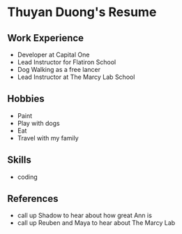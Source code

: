 # Thuyan Duong's Resume

## Work Experience

* Developer at Capital One
* Lead Instructor for Flatiron School
* Dog Walking as a free lancer
* Lead Instructor at The Marcy Lab School

## Hobbies

* Paint
* Play with dogs
* Eat
* Travel with my family 

## Skills
* coding

## References
* call up Shadow to hear about how great Ann is
* call up Reuben and Maya to hear about The Marcy Lab
